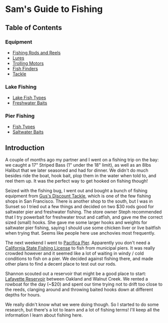 # Sam's Guide to Fishing

## Table of Contents

### Equipment

* [Fishing Rods and Reels](fishing_rods_and_reels.md)
* [Lures](lures.md)
* [Trolling Motors](trolling.md)
* [Fish Finders](fish_finders.md) 
* [Tackle](tackle.md)

### Lake Fishing

* [Lake Fish Types](lake_fish.md)
* [Freshwater Baits](freshwater_bait.md)

### Pier Fishing

* [Fish Types](saltwater_pier_fish.md)
* [Saltwater Baits](saltwater_bait.md)

## Introduction

A couple of months ago my partner and I went on a fishing trip on the bay: we
caught a 17" Striped Bass (1" under the 18" limit), as well as an 8lbs Halibut
that we later seasoned and had for dinner. We didn't do much besides ride the
boat, hook bait, plop them in the water when told to, and reel them up. It was
the perfect way to get hooked on fishing though!

Seized with the fishing bug, I went out and bought a bunch of fishing equipment
from [Gus's Discount Tackle](http://www.gusdiscounttackle.com), which is one of
the few fishing shops in San Francisco. There is another shop to the south, but
I was in Sunset so I tried out a few things and decided on two $30 rods good for
saltwater pier and freshwater fishing. The store owner Steph recommended that I
try powerbait for freshwater trout and catfish, and gave me the correct sized
(small) hooks. She gave me some larger hooks and weights for saltwater pier
fishing, saying I should use some chicken liver or live baitfish when trying
that. Seems like people here use anchovies most frequently.

The next weekend I went to [Pacifica
Pier](https://www.google.com/maps/place/Pacifica+Municipal+Pier/@37.6333788,-122.498441,17z).
Apparently you don't need a [California State Fishing
License](https://www.wildlife.ca.gov/Licensing/Fishing) to fish from municipal
piers. It was really crowded however and it seemed like a lot of waiting in
windy / cold conditions to fish on a pier. We decided against fishing there, and
made other plans to find a decent place to test out our rods.

Shannon scouted out a reservoir that might be a good place to start: [Lafayette
Reservoir](https://www.google.com/maps/place/Lafayette+Reservoir+Recreation+Area/@37.8847926,-122.145527,15z)
between Oakland and Walnut Creek. We rented a rowboat for the day (~$20) and
spent our time trying not to drift too close to the reeds, clanging around and
throwing baited hooks down at different depths for hours.

We really didn't know what we were doing though. So I started to do some
research, but there's a lot to learn and a lot of fishing terms! I'll keep all
the information I learn about fishing here.
